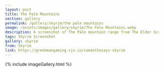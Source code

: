 ```yaml
---
layout: post
title: The Pale Mountains
section: gallery
permalink: /gallery/skyrim/the pale mountains
image: /assets/images/gallery/skyrim/The Pale Mountains.webp
description: A screenshot of The Pale mountain range from The Elder Scrolls V&#58; Skyrim, taken by Samantha Says.
tags: Skyrim Screenshot
gallery: skyrim
from: Skyrim
link: https://greenmangaming.sjv.io/samanthasays-skyrim
---
```

{% include imageGallery.html %}